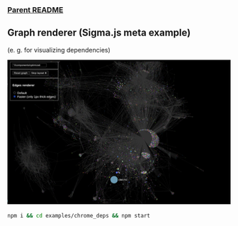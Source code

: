 ### [Parent README](https://github.com/jacomyal/sigma.js/blob/main/README.md)

## Graph renderer (Sigma.js meta example)
(e. g. for visualizing dependencies)

![Screenshot](04-04.png)

```bash
npm i && cd examples/chrome_deps && npm start
```